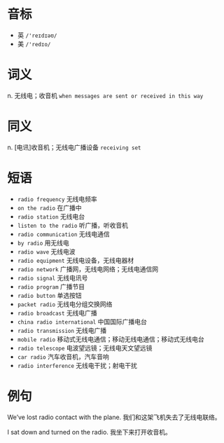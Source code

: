 # 音标

- 英 `/'reɪdɪəʊ/`
- 美 `/'redɪo/`

# 词义

n. 无线电；收音机
`when messages are sent or received in this way`

# 同义

n. [电讯]收音机；无线电广播设备
`receiving set`

# 短语

- `radio frequency` 无线电频率
- `on the radio` 在广播中
- `radio station` 无线电台
- `listen to the radio` 听广播，听收音机
- `radio communication` 无线电通信
- `by radio` 用无线电
- `radio wave` 无线电波
- `radio equipment` 无线电设备，无线电器材
- `radio network` 广播网，无线电网络；无线电通信网
- `radio signal` 无线电讯号
- `radio program` 广播节目
- `radio button` 单选按钮
- `packet radio` 无线电分组交换网络
- `radio broadcast` 无线电广播
- `china radio international` 中国国际广播电台
- `radio transmission` 无线电广播
- `mobile radio` 移动式无线电通信；移动无线电通信；移动式无线电台
- `radio telescope` 电波望远镜；无线电天文望远镜
- `car radio` 汽车收音机，汽车音响
- `radio interference` 无线电干扰；射电干扰

# 例句

We’ve lost radio contact with the plane.
我们和这架飞机失去了无线电联络。

I sat down and turned on the radio.
我坐下来打开收音机。


